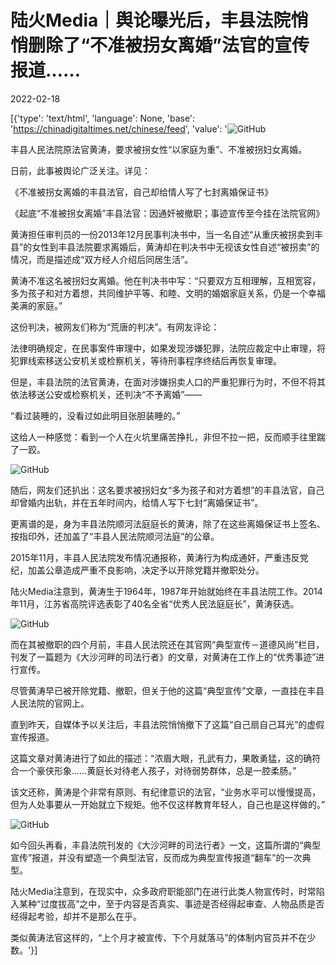 # 陆火Media｜舆论曝光后，丰县法院悄悄删除了“不准被拐女离婚”法官的宣传报道……

2022-02-18

[{'type': 'text/html', 'language': None, 'base': 'https://chinadigitaltimes.net/chinese/feed', 'value': '![GitHub](https://chinadigitaltimes.net/chinese/files/2022/02/image-1645223738880.png)

丰县人民法院原法官黄涛，要求被拐女性“以家庭为重”、不准被拐妇女离婚。

日前，此事被舆论广泛关注。详见：





《不准被拐女离婚的丰县法官，自己却给情人写了七封离婚保证书》





《起底“不准被拐女离婚”丰县法官：因通奸被撤职；事迹宣传至今挂在法院官网》





黄涛担任审判员的一份2013年12月民事判决书中，当一名自述“从重庆被拐卖到丰县”的女性到丰县法院要求离婚后，黄涛却在判决书中无视该女性自述“被拐卖”的情况，而是描述成“双方经人介绍后同居生活”。

黄涛不准这名被拐妇女离婚。他在判决书中写：“只要双方互相理解，互相宽容，多为孩子和对方着想，共同维护平等、和睦、文明的婚姻家庭关系，仍是一个幸福美满的家庭。”

这份判决，被网友们称为“荒唐的判决”。有网友评论：

法律明确规定，在民事案件审理中，如果发现涉嫌犯罪，法院应裁定中止审理，将犯罪线索移送公安机关或检察机关，等待刑事程序终结后再恢复审理。

但是，丰县法院的法官黄涛，在面对涉嫌拐卖人口的严重犯罪行为时，不但不将其依法移送公安或检察机关，还判决“不予离婚”——

“看过装睡的，没看过如此明目张胆装睡的。”

这给人一种感觉：看到一个人在火坑里痛苦挣扎，非但不拉一把，反而顺手往里踹了一跤。

![GitHub](https://chinadigitaltimes.net/chinese/files/2022/02/post-677117-621020483889e.)

随后，网友们还扒出：这名要求被拐妇女“多为孩子和对方着想”的丰县法官，自己却曾婚内出轨，并在五年时间内，给情人写下七封“离婚保证书”。

更离谱的是，身为丰县法院顺河法庭庭长的黄涛，除了在这些离婚保证书上签名、按指印外，还加盖了“丰县人民法院顺河法庭”的公章。

2015年11月，丰县人民法院发布情况通报称，黄涛行为构成通奸，严重违反党纪，加盖公章造成严重不良影响，决定予以开除党籍并撤职处分。

陆火Media注意到，黄涛生于1964年，1987年开始就始终在丰县法院工作。2014年11月，江苏省高院评选表彰了40名全省“优秀人民法庭庭长”，黄涛获选。

![GitHub](https://chinadigitaltimes.net/chinese/files/2022/02/post-677117-6210204a8b542.)

而在其被撤职的四个月前，丰县人民法院还在其官网“典型宣传－道德风尚”栏目，刊发了一篇题为《大沙河畔的司法行者》的文章，对黄涛在工作上的“优秀事迹”进行宣传。

尽管黄涛早已被开除党籍、撤职，但关于他的这篇“典型宣传”文章，一直挂在丰县人民法院的官网上。

直到昨天，自媒体予以关注后，丰县法院悄悄撤下了这篇“自己扇自己耳光”的虚假宣传报道。

这篇文章对黄涛进行了如此的描述：“浓眉大眼，孔武有力，果敢勇猛，这的确符合一个豪侠形象……黄庭长对待老人孩子，对待弱势群体，总是一腔柔肠。”

该文还称，黄涛是个非常有原则、有纪律意识的法官，“业务水平可以慢慢提高，但为人处事要从一开始就立下规矩。他不仅这样教育年轻人，自己也是这样做的。”

![GitHub](https://chinadigitaltimes.net/chinese/files/2022/02/post-677117-6210204c64a87.)

如今回头再看，丰县法院刊发的《大沙河畔的司法行者》一文，这篇所谓的“典型宣传”报道，并没有塑造一个典型法官，反而成为典型宣传报道“翻车”的一次典型。

陆火Media注意到，在现实中，众多政府职能部门在进行此类人物宣传时，时常陷入某种“过度拔高”之中，至于内容是否真实、事迹是否经得起审查、人物品质是否经得起考验，却并不是那么在乎。

类似黄涛法官这样的，“上个月才被宣传、下个月就落马”的体制内官员并不在少数。'}]